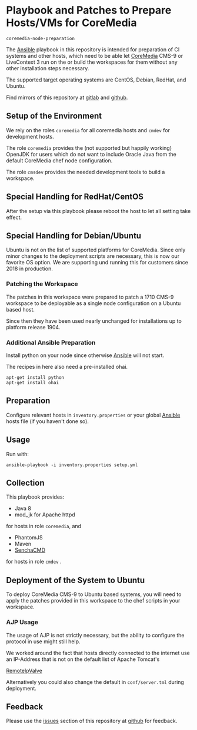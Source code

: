 # Playbook and Patches to Prepare Hosts/VMs for CoreMedia

`coremedia-node-preparation`

The [Ansible][ansible] playbook in this repository is intended for preparation 
of CI systems and other hosts, which need to be able let [CoreMedia][coremedia] 
CMS-9 or LiveContext 3 run on the or build the workspaces for them without any 
other installation steps necessary.

The supported target operating systems are CentOS, Debian, RedHat, and Ubuntu.

Find mirrors of this repository at [gitlab][gitlab] and [github][github].


## Setup of the Environment

We rely on the roles `coremedia` for all coremedia hosts and `cmdev` for 
development hosts.

The role `coremedia` provides the (not supported but happily working) OpenJDK 
for users which do not want to include Oracle Java from the default CoreMedia 
chef node configuration.

The role `cmsdev` provides the needed development tools to build a workspace.


## Special Handling for RedHat/CentOS

After the setup via this playbook please reboot the host to let all setting 
take effect.


## Special Handling for Debian/Ubuntu

Ubuntu is not on the list of supported platforms for CoreMedia. Since only
minor changes to the deployment scripts are necessary, this is now our
favorite OS option. We are supporting und running this for customers since
2018 in production.

### Patching the Workspace

The patches in this workspace were prepared to patch a 1710 CMS-9 workspace
to be deployable as a single node configuration on a Ubuntu based host.

Since then they have been used nearly unchanged for installations up to
platform release 1904.

### Additional Ansible Preparation

Install python on your node since otherwise [Ansible][ansible] will not start.

The recipes in here also need a pre-installed ohai.

```
apt-get install python
apt-get install ohai
```

## Preparation

Configure relevant hosts in `inventory.properties` or your global 
[Ansible][ansible] hosts file (if you haven't done so).


## Usage

Run with: 

```
ansible-playbook -i inventory.properties setup.yml
```


## Collection

This playbook provides:

* Java 8 
* mod_jk for Apache httpd

for hosts in role `coremedia`, and

* PhantomJS
* Maven
* [SenchaCMD][sencha]

for hosts in role `cmdev` .


## Deployment of the System to Ubuntu

To deploy CoreMedia CMS-9 to Ubuntu based systems, you will need to apply the
patches provided in this workspace to the chef scripts in your workspace.

### AJP Usage

The usage of AJP is not strictly necessary, but the ability to configure the protocol
in use might still help.

We worked around the fact that hosts directly connected to the internet use an
IP-Address that is not on the default list of Apache Tomcat's

[RemoteIpValve](https://tomcat.apache.org/tomcat-7.0-doc/api/org/apache/catalina/valves/RemoteIpValve.html)

Alternatively you could also change the default in `conf/server.tml` during
deployment.

## Feedback

Please use the [issues][issues] section of this repository at [github][github] 
for feedback. 

[issues]: https://github.com/provocon/coremedia-node-preparation/issues
[sencha]: https://www.sencha.com/products/extjs/cmd-download/
[ansible]: https://www.ansible.com/
[coremedia]: https://www.coremedia.com/
[github]: https://github.com/provocon/coremedia-node-preparation
[gitlab]: https://gitlab.com/provocon/coremedia-node-preparation

